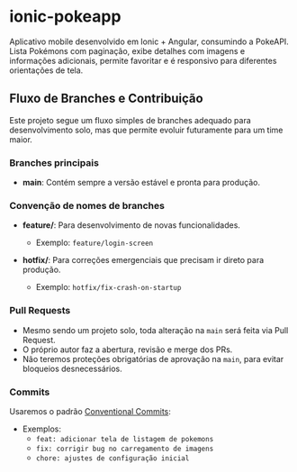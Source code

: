 # ionic-pokeapp

Aplicativo mobile desenvolvido em Ionic + Angular, consumindo a PokeAPI. Lista Pokémons com paginação, exibe detalhes com imagens e informações adicionais, permite favoritar e é responsivo para diferentes orientações de tela.

## Fluxo de Branches e Contribuição

Este projeto segue um fluxo simples de branches adequado para desenvolvimento solo, mas que permite evoluir futuramente para um time maior.

### Branches principais

- **main**: Contém sempre a versão estável e pronta para produção.

### Convenção de nomes de branches

- **feature/**: Para desenvolvimento de novas funcionalidades.
  - Exemplo: `feature/login-screen`

- **hotfix/**: Para correções emergenciais que precisam ir direto para produção.
  - Exemplo: `hotfix/fix-crash-on-startup`

### Pull Requests

- Mesmo sendo um projeto solo, toda alteração na `main` será feita via Pull Request.
- O próprio autor faz a abertura, revisão e merge dos PRs.
- Não teremos proteções obrigatórias de aprovação na `main`, para evitar bloqueios desnecessários.

### Commits

Usaremos o padrão [Conventional Commits](https://www.conventionalcommits.org/pt-br/v1.0.0/):

- Exemplos:
  - `feat: adicionar tela de listagem de pokemons`
  - `fix: corrigir bug no carregamento de imagens`
  - `chore: ajustes de configuração inicial`

